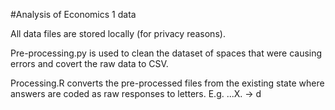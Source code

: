 #Analysis of Economics 1 data

All data files are stored locally (for privacy reasons). 

Pre-processing.py is used to clean the dataset of spaces that were causing errors and covert the raw data to CSV.

Processing.R converts the pre-processed files from the existing state where answers are coded as raw responses to letters. E.g. ...X. -> d
